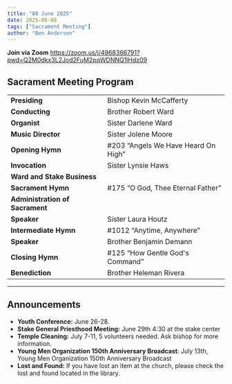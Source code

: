 ```yaml
---
title: "08 June 2025"
date: 2025-06-08
tags: ["Sacrament Meeting"]
author: "Ben Anderson"
---
```


**Join via Zoom**
<https://zoom.us/j/4968366791?pwd=Q2M0dkx3L2Jod2FuM2pqWDNNQ1lHdz09>

## Sacrament Meeting Program

|                                 |                                     |
| ------------------------------- | ----------------------------------- |
| **Presiding**                   | Bishop Kevin McCafferty             |
| **Conducting**                  | Brother Robert Ward                 |
| **Organist**                    | Sister Darlene Ward                 |
| **Music Director**              | Sister Jolene Moore                 |
| **Opening Hymn**                | #203 “Angels We Have Heard On High” |
| **Invocation**                  | Sister Lynsie Haws                  |
| **Ward and Stake Business**     |                                     |
| **Sacrament Hymn**              | #175 “O God, Thee Eternal Father”   |
| **Administration of Sacrament** |                                     |
| **Speaker**                     | Sister Laura Houtz                  |
| **Intermediate Hymn**           | #1012 “Anytime, Anywhere”           |
| **Speaker**                     | Brother Benjamin Demann             |
| **Closing Hymn**                | #125 “How Gentle God's Command”     |
| **Benediction**                 | Brother Heleman Rivera              |

---

## Announcements

- **Youth Conference:** June 26-28.
- **Stake General Priesthood Meeting:** June 29th 4:30 at the stake center
- **Temple Cleaning:** July 7-11, 5 volunteers needed. Ask bishop for more information.
- **Young Men Organization 150th Anniversary Broadcast**: July 13th, Young Men Organization 150th Anniversary Broadcast
- **Lost and Found:** If you have lost an item at the church, please check the lost and found located in the library.
